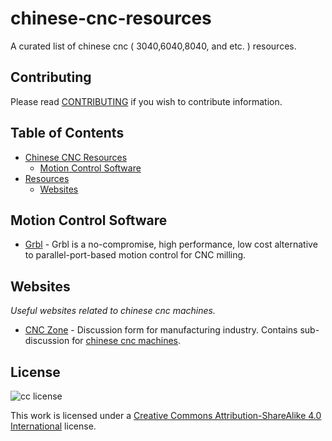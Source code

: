 # chinese-cnc-resources
A curated list of chinese cnc ( 3040,6040,8040, and etc. ) resources.

## Contributing
Please read [CONTRIBUTING](./CONTRIBUTING.md) if you wish to contribute information.

## Table of Contents
* [Chinese CNC Resources](#chinese-cnc-resources)
  * [Motion Control Software](#motion-control-software)
* [Resources](#resources)
  * [Websites](#websites)

## Motion Control Software

 * [Grbl](https://github.com/grbl/grbl) - Grbl is a no-compromise, high performance, low cost alternative to parallel-port-based motion control for CNC milling.

## Websites

*Useful websites related to chinese cnc machines.*

* [CNC Zone](http://www.cnczone.com) - Discussion form for manufacturing industry. Contains sub-discussion for [chinese cnc machines](http://www.cnczone.com/forums/chinese-machines/).

## License
![cc license](http://i.creative.commons.org/l/by-sa/4.0/88x31.png)

This work is licensed under a [Creative Commons Attribution-ShareAlike 4.0 International](http://creativecommons.org/licenses/by-sa/4.0/) license.

